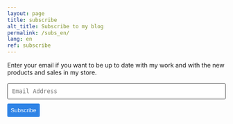 ```yaml
---
layout: page
title: subscribe
alt_title: Subscribe to my blog
permalink: /subs_en/
lang: en
ref: subscribe
---
```


Enter your email if you want to be up to date with my work and with the new products and sales in my store.

<form class="wj-contact" action="https://formspree.io/{{site.subsemail}}" method="POST">
<input type="text" name="email" placeholder="Email Address">
<input type="hidden" name="_next" value="http://www.oceluna.com/thanks/">
<input type="hidden" name="_subject" value="New Contact Form Submission">
<input type="text" name="_gotcha" style="display:none">
<input type="submit" value="Subscribe">
</form>

<style>
form.wj-contact input[type="text"], form.wj-contact textarea[type="text"] {
    width: 100%;
    vertical-align: middle;
    margin-top: 0.25em;
    margin-bottom: 0.5em;
    padding: 0.75em;
    font-family: monospace, sans-serif;
    font-weight: lighter;
    border-style: solid;
    border-color: #444;
    outline-color: #2e83e6;
    border-width: 1px;
    border-radius: 3px;
    transition: box-shadow .2s ease;
}

form.wj-contact input[type="submit"] {
    outline: none;
    color: white;
    background-color: #2e83e6;
    border-radius: 3px;
    padding: 0.5em;
    margin: 0.25em 0 0 0;
    border: 1px solid transparent;
    height: auto;
}
</style>